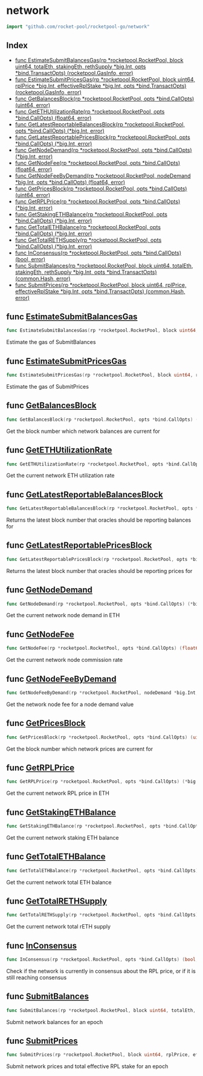 # network

```go
import "github.com/rocket-pool/rocketpool-go/network"
```

## Index

- [func EstimateSubmitBalancesGas(rp *rocketpool.RocketPool, block uint64, totalEth, stakingEth, rethSupply *big.Int, opts \*bind.TransactOpts) (rocketpool.GasInfo, error)](#func-estimatesubmitbalancesgas)
- [func EstimateSubmitPricesGas(rp *rocketpool.RocketPool, block uint64, rplPrice *big.Int, effectiveRplStake *big.Int, opts *bind.TransactOpts) (rocketpool.GasInfo, error)](#func-estimatesubmitpricesgas)
- [func GetBalancesBlock(rp *rocketpool.RocketPool, opts *bind.CallOpts) (uint64, error)](#func-getbalancesblock)
- [func GetETHUtilizationRate(rp *rocketpool.RocketPool, opts *bind.CallOpts) (float64, error)](#func-getethutilizationrate)
- [func GetLatestReportableBalancesBlock(rp *rocketpool.RocketPool, opts *bind.CallOpts) (\*big.Int, error)](#func-getlatestreportablebalancesblock)
- [func GetLatestReportablePricesBlock(rp *rocketpool.RocketPool, opts *bind.CallOpts) (\*big.Int, error)](#func-getlatestreportablepricesblock)
- [func GetNodeDemand(rp *rocketpool.RocketPool, opts *bind.CallOpts) (\*big.Int, error)](#func-getnodedemand)
- [func GetNodeFee(rp *rocketpool.RocketPool, opts *bind.CallOpts) (float64, error)](#func-getnodefee)
- [func GetNodeFeeByDemand(rp *rocketpool.RocketPool, nodeDemand *big.Int, opts \*bind.CallOpts) (float64, error)](#func-getnodefeebydemand)
- [func GetPricesBlock(rp *rocketpool.RocketPool, opts *bind.CallOpts) (uint64, error)](#func-getpricesblock)
- [func GetRPLPrice(rp *rocketpool.RocketPool, opts *bind.CallOpts) (\*big.Int, error)](#func-getrplprice)
- [func GetStakingETHBalance(rp *rocketpool.RocketPool, opts *bind.CallOpts) (\*big.Int, error)](#func-getstakingethbalance)
- [func GetTotalETHBalance(rp *rocketpool.RocketPool, opts *bind.CallOpts) (\*big.Int, error)](#func-gettotalethbalance)
- [func GetTotalRETHSupply(rp *rocketpool.RocketPool, opts *bind.CallOpts) (\*big.Int, error)](#func-gettotalrethsupply)
- [func InConsensus(rp *rocketpool.RocketPool, opts *bind.CallOpts) (bool, error)](#func-inconsensus)
- [func SubmitBalances(rp *rocketpool.RocketPool, block uint64, totalEth, stakingEth, rethSupply *big.Int, opts \*bind.TransactOpts) (common.Hash, error)](#func-submitbalances)
- [func SubmitPrices(rp *rocketpool.RocketPool, block uint64, rplPrice, effectiveRplStake *big.Int, opts \*bind.TransactOpts) (common.Hash, error)](#func-submitprices)

## func [EstimateSubmitBalancesGas](https://github.com/rocket-pool/rocketpool-go/blob/release/network/balances.go#L86)

```go
func EstimateSubmitBalancesGas(rp *rocketpool.RocketPool, block uint64, totalEth, stakingEth, rethSupply *big.Int, opts *bind.TransactOpts) (rocketpool.GasInfo, error)
```

Estimate the gas of SubmitBalances

## func [EstimateSubmitPricesGas](https://github.com/rocket-pool/rocketpool-go/blob/release/network/prices.go#L43)

```go
func EstimateSubmitPricesGas(rp *rocketpool.RocketPool, block uint64, rplPrice *big.Int, effectiveRplStake *big.Int, opts *bind.TransactOpts) (rocketpool.GasInfo, error)
```

Estimate the gas of SubmitPrices

## func [GetBalancesBlock](https://github.com/rocket-pool/rocketpool-go/blob/release/network/balances.go#L16)

```go
func GetBalancesBlock(rp *rocketpool.RocketPool, opts *bind.CallOpts) (uint64, error)
```

Get the block number which network balances are current for

## func [GetETHUtilizationRate](https://github.com/rocket-pool/rocketpool-go/blob/release/network/balances.go#L72)

```go
func GetETHUtilizationRate(rp *rocketpool.RocketPool, opts *bind.CallOpts) (float64, error)
```

Get the current network ETH utilization rate

## func [GetLatestReportableBalancesBlock](https://github.com/rocket-pool/rocketpool-go/blob/release/network/balances.go#L110)

```go
func GetLatestReportableBalancesBlock(rp *rocketpool.RocketPool, opts *bind.CallOpts) (*big.Int, error)
```

Returns the latest block number that oracles should be reporting balances for

## func [GetLatestReportablePricesBlock](https://github.com/rocket-pool/rocketpool-go/blob/release/network/prices.go#L81)

```go
func GetLatestReportablePricesBlock(rp *rocketpool.RocketPool, opts *bind.CallOpts) (*big.Int, error)
```

Returns the latest block number that oracles should be reporting prices for

## func [GetNodeDemand](https://github.com/rocket-pool/rocketpool-go/blob/release/network/fees.go#L16)

```go
func GetNodeDemand(rp *rocketpool.RocketPool, opts *bind.CallOpts) (*big.Int, error)
```

Get the current network node demand in ETH

## func [GetNodeFee](https://github.com/rocket-pool/rocketpool-go/blob/release/network/fees.go#L30)

```go
func GetNodeFee(rp *rocketpool.RocketPool, opts *bind.CallOpts) (float64, error)
```

Get the current network node commission rate

## func [GetNodeFeeByDemand](https://github.com/rocket-pool/rocketpool-go/blob/release/network/fees.go#L44)

```go
func GetNodeFeeByDemand(rp *rocketpool.RocketPool, nodeDemand *big.Int, opts *bind.CallOpts) (float64, error)
```

Get the network node fee for a node demand value

## func [GetPricesBlock](https://github.com/rocket-pool/rocketpool-go/blob/release/network/prices.go#L15)

```go
func GetPricesBlock(rp *rocketpool.RocketPool, opts *bind.CallOpts) (uint64, error)
```

Get the block number which network prices are current for

## func [GetRPLPrice](https://github.com/rocket-pool/rocketpool-go/blob/release/network/prices.go#L29)

```go
func GetRPLPrice(rp *rocketpool.RocketPool, opts *bind.CallOpts) (*big.Int, error)
```

Get the current network RPL price in ETH

## func [GetStakingETHBalance](https://github.com/rocket-pool/rocketpool-go/blob/release/network/balances.go#L44)

```go
func GetStakingETHBalance(rp *rocketpool.RocketPool, opts *bind.CallOpts) (*big.Int, error)
```

Get the current network staking ETH balance

## func [GetTotalETHBalance](https://github.com/rocket-pool/rocketpool-go/blob/release/network/balances.go#L30)

```go
func GetTotalETHBalance(rp *rocketpool.RocketPool, opts *bind.CallOpts) (*big.Int, error)
```

Get the current network total ETH balance

## func [GetTotalRETHSupply](https://github.com/rocket-pool/rocketpool-go/blob/release/network/balances.go#L58)

```go
func GetTotalRETHSupply(rp *rocketpool.RocketPool, opts *bind.CallOpts) (*big.Int, error)
```

Get the current network total rETH supply

## func [InConsensus](https://github.com/rocket-pool/rocketpool-go/blob/release/network/prices.go#L67)

```go
func InConsensus(rp *rocketpool.RocketPool, opts *bind.CallOpts) (bool, error)
```

Check if the network is currently in consensus about the RPL price\, or if it is still reaching consensus

## func [SubmitBalances](https://github.com/rocket-pool/rocketpool-go/blob/release/network/balances.go#L96)

```go
func SubmitBalances(rp *rocketpool.RocketPool, block uint64, totalEth, stakingEth, rethSupply *big.Int, opts *bind.TransactOpts) (common.Hash, error)
```

Submit network balances for an epoch

## func [SubmitPrices](https://github.com/rocket-pool/rocketpool-go/blob/release/network/prices.go#L53)

```go
func SubmitPrices(rp *rocketpool.RocketPool, block uint64, rplPrice, effectiveRplStake *big.Int, opts *bind.TransactOpts) (common.Hash, error)
```

Submit network prices and total effective RPL stake for an epoch
